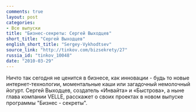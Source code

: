 ```yaml
---
comments: true
layout: post
categories:
- Все выпуски
title: "Бизнес-секреты: Сергей Выходцев"
short_title: "Сергей Выходцев"
english_short_title: "Sergey-Vykhodtsev"
source_link: "http://tinkov.com/bizsekrety/27"
russia_id: "tinkov_10048"
date: "2010-03-29"
---
```

Ничто так сегодня не ценится в бизнесе, как инновации - будь то новые интернет-технологии, моментальные каши или загадочный немолочный йогурт. Сергей Выходцев, создатель «Инвайта» и «Быстрова», а ныне глава компании VELLE, расскажет о своих проектах в новом выпуске программы "Бизнес - секреты".
